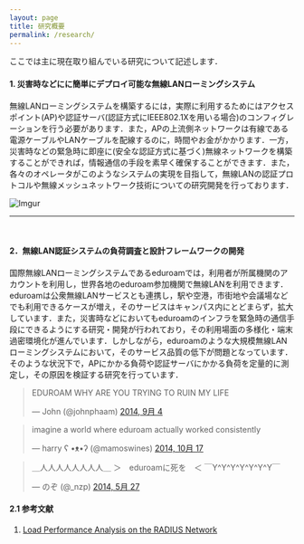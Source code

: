 ```yaml
---
layout: page
title: 研究概要
permalink: /research/
---
```



ここでは主に現在取り組んでいる研究について記述します．

#### 1. 災害時などにに簡単にデプロイ可能な無線LANローミングシステム
無線LANローミングシステムを構築するには，実際に利用するためにはアクセスポイント(AP)や認証サーバ(認証方式にIEEE802.1Xを用いる場合)のコンフィグレーションを行う必要があります．また，APの上流側ネットワークは有線である電源ケーブルやLANケーブルを配線するのに，時間やお金がかかります．一方，災害時などの緊急時に即座に(安全な認証方式に基づく)無線ネットワークを構築することができれば，情報通信の手段を素早く確保することができます．また，各々のオペレータがこのようなシステムの実現を目指して，無線LANの認証プロトコルや無線メッシュネットワーク技術についての研究開発を行っております．

![Imgur](http://i.imgur.com/7dWdc08.png)

------------
<br>

#### 2．無線LAN認証システムの負荷調査と設計フレームワークの開発
国際無線LANローミングシステムであるeduroamでは，利用者が所属機関のアカウントを利用し，世界各地のeduroam参加機関で無線LANを利用できます．eduroamは公衆無線LANサービスとも連携し，駅や空港，市街地や会議場などでも利用できるケースが増え，そのサービスはキャンパス内にとどまらず，拡大しています．また，災害時などにおいてもeduroamのインフラを緊急時の通信手段にできるようにする研究・開発が行われており，その利用場面の多様化・端末過密環境化が進んでいます．しかしながら，eduroamのような大規模無線LANローミングシステムにおいて，そのサービス品質の低下が問題となっています．そのような状況下で，APにかかる負荷や認証サーバにかかる負荷を定量的に測定し，その原因を検証する研究を行っています．

<blockquote class="twitter-tweet" lang="ja"><p>EDUROAM WHY ARE YOU TRYING TO RUIN MY LIFE</p>&mdash; John (@johnphaam) <a href="https://twitter.com/johnphaam/status/507531547763671041">2014, 9月 4</a></blockquote>
<script async src="//platform.twitter.com/widgets.js" charset="utf-8"></script>
<blockquote class="twitter-tweet" lang="ja"><p>imagine a world where eduroam actually worked consistently</p>&mdash; harry ʕ •ᴥ•ʔ (@mamoswines) <a href="https://twitter.com/mamoswines/status/523065851969568768">2014, 10月 17</a></blockquote>
<script async src="//platform.twitter.com/widgets.js" charset="utf-8"></script>
<blockquote class="twitter-tweet" lang="ja"><p>＿人人人人人人人人＿&#10;＞　eduroamに死を　＜&#10;￣Y^Y^Y^Y^Y^Y^Y￣</p>&mdash; のぞ (@_nzp) <a href="https://twitter.com/_nzp/status/471099713979052032">2014, 5月 27</a></blockquote>
<script async src="//platform.twitter.com/widgets.js" charset="utf-8"></script>

#### 2.1 参考文献
1. [Load Performance Analysis on the RADIUS Network](https://www.terena.org/activities/tf-mobility/meetings/33/TF-MNM-33rd_niizuma.pdf)
